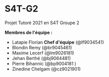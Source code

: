 # S4T-G2
Projet Tutoré 2021 en S4T Groupe 2 

**Membres de l'équipe :** 
- Latapie Florian **Chef d'équipe** (@lf9034541)
- Blondin Remy (@br9045461)
- Maxime Lecerf (@lm9026181)
- Jehan Berthé (@bj9064481)
- Pierre Bihannic (@bp9004181 )
- Zinedine Chelgam (@cz9021901) 